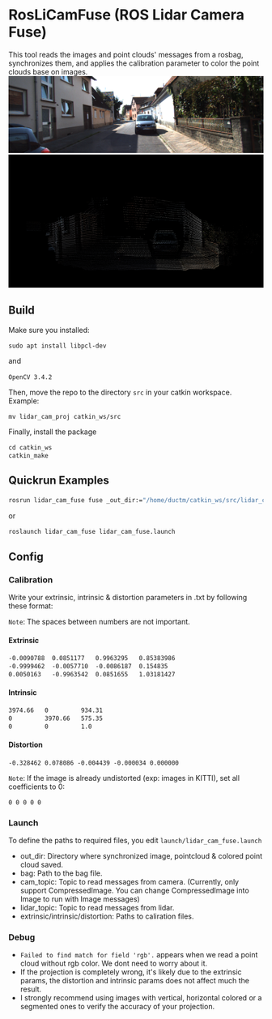 # RosLiCamFuse (ROS Lidar Camera Fuse)

This tool reads the images and point clouds' messages from a rosbag, synchronizes them, and applies the calibration parameter to color the point clouds base on images.
<img src="sample_img.png" width = "600">
<img src="sample_output.png" width = "600">

## Build
Make sure you installed:
```
sudo apt install libpcl-dev

```
and

`OpenCV 3.4.2`


Then, move the repo to the directory `src` in your catkin workspace. Example:
```
mv lidar_cam_proj catkin_ws/src
```
Finally, install the package
```
cd catkin_ws
catkin_make
```

## Quickrun Examples

```bash
rosrun lidar_cam_fuse fuse _out_dir:="/home/ductm/catkin_ws/src/lidar_cam_proj/data/" _bag:="/home/ductm/ros1_bags/sample.bag" _cam_topic:="/camera/tricam/mid/image_raw/compressed" _lidar_topic:="/lidar/points_raw" _extrinsic:="/home/ductm/catkin_ws/src/lidar_cam_proj/calib/extrinsic.txt" _intrinsic:="/home/ductm/catkin_ws/src/lidar_cam_proj/calib/intrinsic.txt" _distortion:="/home/ductm/catkin_ws/src/lidar_cam_proj/calib/distortion.txt"
```

or

```bash
roslaunch lidar_cam_fuse lidar_cam_fuse.launch
```

## Config
### Calibration
Write your extrinsic, intrinsic & distortion parameters in .txt by following these format:

`Note`: The spaces between numbers are not important.

#### Extrinsic
```
-0.0090788  0.0851177   0.9963295   0.85383986
-0.9999462  -0.0057710  -0.0086187  0.154835
0.0050163   -0.9963542  0.0851655   1.03181427
```

#### Intrinsic
```
3974.66   0         934.31
0         3970.66   575.35
0         0         1.0
```

#### Distortion
```
-0.328462 0.078086 -0.004439 -0.000034 0.000000
```
`Note`: If the image is already undistorted (exp: images in KITTI), set all coefficients to 0:
```
0 0 0 0 0
```

### Launch
To define the paths to required files, you edit `launch/lidar_cam_fuse.launch`
* out_dir: Directory where synchronized image, pointcloud & colored point cloud saved.
* bag: Path to the bag file.
* cam_topic: Topic to read messages from camera. (Currently, only support CompressedImage. You can change CompressedImage into Image to run with Image messages)
* lidar_topic: Topic to read messages from lidar.
* extrinsic/intrinsic/distortion: Paths to caliration files.

### Debug
* `Failed to find match for field 'rgb'.` appears when we read a point cloud without rgb color. We dont need to worry about it.
* If the projection is completely wrong, it's likely due to the extrinsic params, the distortion and intrinsic params does not affect much the result.
* I strongly recommend using images with vertical, horizontal colored or a segmented ones to verify the accuracy of your projection.